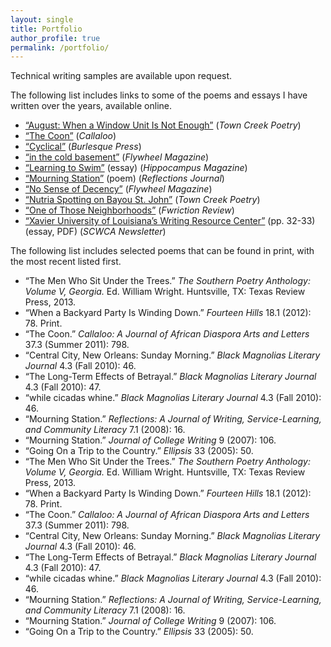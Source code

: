 ```yaml
---
layout: single
title: Portfolio
author_profile: true
permalink: /portfolio/
---
```


Technical writing samples are available upon request.

The following list includes links to some of the poems and essays I have written over the years, available online.

- [“August: When a Window Unit Is Not Enough”](http://www.towncreekpoetry.com/SPR12/SCOTT_AUGUST.htm) (*Town Creek Poetry*)
- [“The Coon”](http://muse.jhu.edu/login?auth=0&type=summary&url=/journals/callaloo/v034/34.3.scott.html) (*Callaloo*)
- [“Cyclical”](http://burlesquepressllc.com/2013/06/25/cyclical-by-angelle-scott/) (*Burlesque Press*)
- [“in the cold basement”](http://www.flywheelmag.com/357/in-the-cold-basement/) (*Flywheel Magazine*)
- [“Learning to Swim”](http://www.hippocampusmagazine.com/2012/01/learning-to-swim-by-angelle-scott/) (essay) (*Hippocampus Magazine*)
- [“Mourning Station”](https://reflectionsjournal.net/wp-content/uploads/2019/11/V7.N1-2.Scott_.Angelle.pdf) (poem) (*Reflections Journal*)
- [“No Sense of Decency”](http://www.flywheelmag.com/366/no-sense-of-decency/) (*Flywheel Magazine*)
- [“Nutria Spotting on Bayou St. John”](http://www.towncreekpoetry.com/SPR12/SCOTT_NUTRIA.htm) (*Town Creek Poetry*)
- [“One of Those Neighborhoods”](http://www.fwrictionreview.com/post/5010100765/one-of-those-neighborhoods-by-angelle-scott) (*Fwriction Review*)
- [“Xavier University of Louisiana’s Writing Resource Center”](https://scwca.files.wordpress.com/2011/09/2014_scwca_newsletter-2.pdf)  (pp. 32-33) (essay, PDF) (*SCWCA Newsletter*)

The following list includes selected poems that can be found in print, with the most recent listed first.

- “The Men Who Sit Under the Trees.” *The Southern Poetry Anthology: Volume V, Georgia.* Ed. William Wright. Huntsville, TX: Texas Review Press, 2013.
- “When a Backyard Party Is Winding Down.” *Fourteen Hills* 18.1 (2012): 78. Print.
- “The Coon.” *Callaloo: A Journal of African Diaspora Arts and Letters* 37.3 (Summer 2011): 798.
- “Central City, New Orleans: Sunday Morning.” *Black Magnolias Literary Journal* 4.3 (Fall 2010): 46.
- “The Long-Term Effects of Betrayal.” *Black Magnolias Literary Journal* 4.3 (Fall 2010): 47.
- “while cicadas whine.” *Black Magnolias Literary Journal* 4.3 (Fall 2010): 46.
- “Mourning Station.” *Reflections: A Journal of Writing, Service-Learning, and Community Literacy* 7.1 (2008): 16.
- “Mourning Station.” *Journal of College Writing* 9 (2007): 106.
- “Going On a Trip to the Country.” *Ellipsis* 33 (2005): 50.
- “The Men Who Sit Under the Trees.” *The Southern Poetry Anthology: Volume V, Georgia.* Ed. William Wright. Huntsville, TX: Texas Review Press, 2013.
- “When a Backyard Party Is Winding Down.” *Fourteen Hills* 18.1 (2012): 78. Print.
- “The Coon.” *Callaloo: A Journal of African Diaspora Arts and Letters* 37.3 (Summer 2011): 798.
- “Central City, New Orleans: Sunday Morning.” *Black Magnolias Literary Journal* 4.3 (Fall 2010): 46.
- “The Long-Term Effects of Betrayal.” *Black Magnolias Literary Journal* 4.3 (Fall 2010): 47.
- “while cicadas whine.” *Black Magnolias Literary Journal* 4.3 (Fall 2010): 46.
- “Mourning Station.” *Reflections: A Journal of Writing, Service-Learning, and Community Literacy* 7.1 (2008): 16.
- “Mourning Station.” *Journal of College Writing* 9 (2007): 106.
- “Going On a Trip to the Country.” *Ellipsis* 33 (2005): 50.
